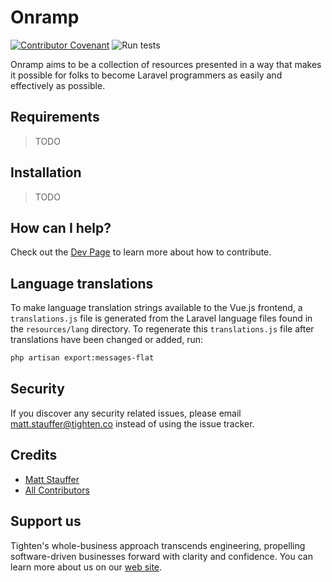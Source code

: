 # Onramp

[![Contributor Covenant](https://img.shields.io/badge/Contributor%20Covenant-v1.4%20adopted-ff69b4.svg)](code_of_conduct.md)
![Run tests](https://github.com/tighten/onramp/workflows/Run%20tests/badge.svg)

Onramp aims to be a collection of resources presented in a way that makes it possible for folks to become Laravel programmers as easily and effectively as possible.

## Requirements

> TODO

## Installation

> TODO

## How can I help?

Check out the [Dev Page](https://onramp.dev/en/dev) to learn more about how to contribute.

## Language translations

To make language translation strings available to the Vue.js frontend, a `translations.js` file is generated from the Laravel language files found in the `resources/lang` directory. To regenerate this `translations.js` file after translations have been changed or added, run:

```bash
php artisan export:messages-flat
```

## Security

If you discover any security related issues, please email matt.stauffer@tighten.co instead of using the issue tracker.

## Credits

- [Matt Stauffer](https://github.com/mattstauffer)
- [All Contributors](https://github.com/tighten/onramp/graphs/contributors)

## Support us

Tighten's whole-business approach transcends engineering, propelling software-driven businesses forward with clarity and confidence. You can learn more about us on our [web site](https://tighten.com/).
